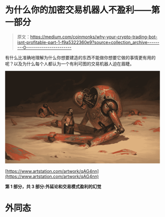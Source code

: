 # 为什么你的加密交易机器人不盈利——第一部分

> 原文：<https://medium.com/coinmonks/why-your-crypto-trading-bot-isnt-profitable-part-1-f9a5322360e9?source=collection_archive---------0----------------------->

有什么比准确地理解为什么你想要建造的东西不能做你想要它做的事情更有用的呢？以及为什么每个人都认为一个有利可图的交易机器人迫在眉睫。

![](img/7c7da576555429da19c107d76c298e75.png)

[https://www.artstation.com/artwork/qAG4nn](https://www.artstation.com/artwork/qAG4nn)

**第 1 部分，共 3 部分:外延论和交易模式盈利的幻觉**

# 外同态